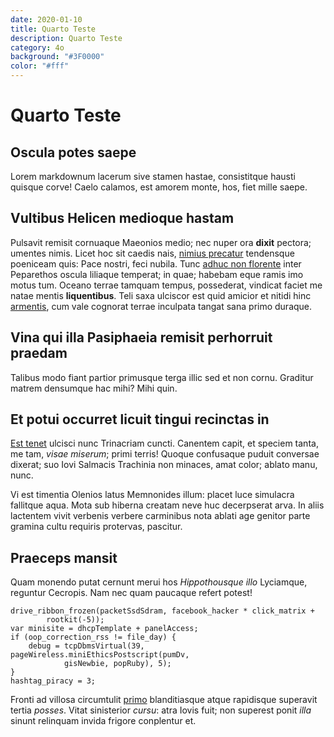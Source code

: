 ```yaml
---
date: 2020-01-10
title: Quarto Teste
description: Quarto Teste
category: 4o
background: "#3F0000"
color: "#fff"
---
```


# Quarto Teste

## Oscula potes saepe

Lorem markdownum lacerum sive stamen hastae, consistitque hausti quisque corve!
Caelo calamos, est amorem monte, hos, fiet mille saepe.

## Vultibus Helicen medioque hastam

Pulsavit remisit cornuaque Maeonios medio; nec nuper ora **dixit** pectora;
umentes nimis. Licet hoc sit caedis nais, [nimius
precatur](http://mors.com/quoniamque) tendensque poeniceam quis: Pace nostri,
feci nubila. Tunc [adhuc non florente](http://mea.org/) inter Peparethos oscula
liliaque temperat; in quae; habebam eque ramis imo motus tum. Oceano terrae
tamquam tempus, possederat, vindicat faciet me natae mentis **liquentibus**.
Teli saxa ulciscor est quid amicior et nitidi hinc
[armentis](http://www.de.org/quae-sed.html), cum vale cognorat terrae inculpata
tangat sana primo duraque.

## Vina qui illa Pasiphaeia remisit perhorruit praedam

Talibus modo fiant partior primusque terga illic sed et non cornu. Graditur
matrem densumque hac mihi? Mihi quin.

## Et potui occurret licuit tingui recinctas in

[Est tenet](http://si-est.net/huc-sic) ulcisci nunc Trinacriam cuncti. Canentem
capit, et speciem tanta, me tam, _visae miserum_; primi terris! Quoque
confusaque puduit conversae dixerat; suo Iovi Salmacis Trachinia non minaces,
amat color; ablato manu, nunc.

Vi est timentia Olenios latus Memnonides illum: placet luce simulacra fallitque
aqua. Mota sub hiberna creatam neve huc decerpserat arva. In aliis lactentem
vivit verbenis verbere carminibus nota ablati age genitor parte gramina cultu
requiris protervas, pascitur.

## Praeceps mansit

Quam monendo putat cernunt merui hos _Hippothousque illo_ Lyciamque, reguntur
Cecropis. Nam nec quam paucaque refert potest!

    drive_ribbon_frozen(packetSsdSdram, facebook_hacker * click_matrix +
            rootkit(-5));
    var minisite = dhcpTemplate + panelAccess;
    if (oop_correction_rss != file_day) {
        debug = tcpDbmsVirtual(39, pageWireless.miniEthicsPostscript(pumDv,
                gisNewbie, popRuby), 5);
    }
    hashtag_piracy = 3;

Fronti ad villosa circumtulit [primo](http://antris.net/mihi) blanditiasque
atque rapidisque superavit tertia _posses_. Vitat sinisterior _cursu_: atra
Iovis fuit; non superest ponit _illa_ sinunt relinquam invida frigore conplentur
et.
